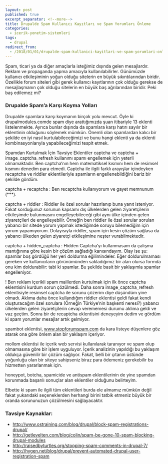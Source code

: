 ```yaml
---
layout: post
published: true
excerpt_separator: <!--more-->
title: Drupalde Spam Kullanıcı Kayıtları ve Spam Yorumları Önleme
categories:
  - icerik-yonetim-sistemleri
tags:
  - drupal
redirect_from:
  - /2018/01/01/drupalde-spam-kullanici-kayitlari-ve-spam-yorumlari-onleme/      
---
```

Spam, ticari ya da diğer amaçlarla isteğimiz dışında gelen mesajlardır. Reklam ve propaganda yapma  amacıyla kullanılabilirler.  Günümüzde kullanıcı etkileşiminin yoğun olduğu sitelerin en büyük sıkıntılarından biridir. Özellikle forum siteleri gibi gerek kullanıcı kayıtlarının çok olduğu gerekse de mesajlaşmanın çok olduğu sitelerin en büyük baş ağrılarından biridir. Peki baş edilemez mi?

<!--more-->

### Drupalde  Spam’a Karşı Koyma Yolları 

Drupalde spamlara karşı koymanın birçok yolu mevcut. Öyle ki drupalmodules.comde spam diye arattığımızda şuan itibariyle 13 eklenti listelenmekte. Ayrıca bunlar dışında da spamlara karşı hatırı sayılır bir eklentinin olduğunu söylemek mümkün. Önemli olan spamlardan kalıcı bir şekilde en iyi nasıl kurtulabileceğimizi ve bunu hangi eklenti ya da eklenti kombinasyonlarıyla yapabileceğimizi tespit etmek.

Spamdan Kurtulmak İçin Tavsiye Eklentiler
captcha ve captcha + image_captcha_refresh kullanımı spamı engellemek için yeterli olmamaktadır. Ben captcha‘nın hem matematiksel kısmını hem de resimsel kısmını denedim para etmedi. Captcha ile ilgili farklı arayışlar içindeyken recaptcha ve  riddler eklentileriyle spamların engellenebildiğini bariz bir şekilde gördüm.

captcha + recaptcha : Ben recaptcha kullanıyorum ve gayet memnunum (***).

captcha + riddler : Riddler ile özel sorular hazırlanıp buna yanıt isteniyor. Fakat sorduğunuz sorunun kapsamı dış ülkelerden gelen ziyaretçilerin etkileşimde bulunmasını engelleyebileceği gibi aynı ülke içinden gelen ziyaretçileri de engelleyebilir. Örneğin ben riddler ile özel sorular sorulan yabancı bir sitede yorum yapmak istediğimde soruyu bilemediğim için yorum yapamıyorum. Dolayısıyla riddler, spam için kesin çözüm sağlasa da yabancı ülkeden gelen ziyaretçi etkileşimine neşter vurabilmektedir.

captcha + hidden_captcha : Hidden Captcha’yı kullanmasam da çalışma mantığınına göre kesin bir çözüm sağladığı kanısındayım. Olay ise şu: spamlar boş gördüğü her yeri doldurma eğilimindeler. Eğer doldurulmaması gereken ve kullanıcıların görünümünden sakladığımız bir alan olursa formda onu kim doldurabilir: tabi ki spamlar. Bu şekilde basit bir yaklaşımla spamlar engelleniyor.

 !  Ben reklam içerikli spam maillerden kurtulmak için ilk önce captcha eklentisini kurdum sorun çözülmedi. Daha sonra image_captcha_refresh eklentisiyle resimsel captcha ile sorunu çözerim diye düşündüm yine olmadı. Aklıma daha önce kullandığım riddler eklentisi geldi fakat kendi oluşturacağım özel sorulara (Örneğin Türkiye’nin başkenti neresi?) yabancı ülkelerden gelen ziyaretçilerin cevap verememesi durumu aklıma geldi ve vaz geçtim. Sonra bir de recaptcha eklentisini deneyeyim dedim ve gördüm ki spam yorumlar mesajlar artık gelmiyor.

spambot eklentisi, www.stopforumspam.com da kara listeye düşenlere göz atarak ona göre önlem alan bir yaklaşım içeriyor.

mollom eklentisi ile içerik web servisi kullanılarak taranıyor ve spam olup olmamasına göre bir işlem uyguluyor. İçerik analizinin yapıldığı bu yaklaşım oldukça güvenilir bir çözüm sağlıyor. Fakat, belli bir çıtanın üstünde yoğunluğu olan bir siteye sahipseniz biraz para ödemeniz gerekebilir bu hizmetten yararlanmak için.

honeypot, botcha, spamicide  ve antispam eklentilerinin de yine spamdan korunmada başarılı sonuçlar alan eklentiler olduğunu belirteyim.

Elbette ki spam ile ilgili tüm eklentileri burda ele almamız mümkün değil fakat yukarıdaki seçeneklerden herhangi birini tatbik etmeniz büyük bir oranda sorununuzun çözülmesini sağlayacaktır.

### Tavsiye Kaynaklar:
- http://www.ostraining.com/blog/drupal/block-spam-registrations-drupal/
- http://getlevelten.com/blog/colin/spam-be-gone-10-spam-blocking-drupal-modules
- http://raisedbyturtles.org/stopping-spam-comments-in-drupal-7/
- http://hygen.net/blog/drupal/prevent-automated-drupal-user-registration-spam

